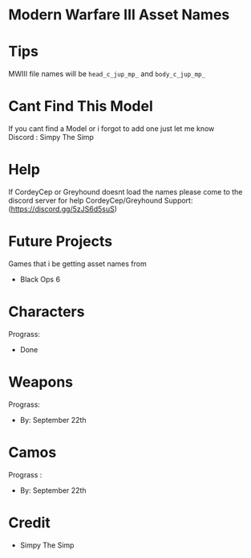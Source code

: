 # Modern Warfare III Asset Names




# Tips
MWIII file names will be `head_c_jup_mp_` and `body_c_jup_mp_`

# Cant Find This Model
 If you cant find a Model or i forgot to add one just let me know  
 Discord : Simpy The Simp 

# Help
 If CordeyCep or Greyhound doesnt load the names please come to the discord server for help
 CordeyCep/Greyhound Support: (https://discord.gg/5zJS6d5suS) 


# Future Projects
Games that i be getting asset names from
  
  - Black Ops 6 


# Characters
 Prograss:
- Done 


# Weapons
 Prograss:
- By: September 22th


# Camos 
 Prograss :
- By: September 22th




# Credit 
- Simpy The Simp 
